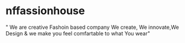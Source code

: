 # nffassionhouse
" We are creative  Fashoin based company We create, We innovate,We Design &amp; we make you feel comfartable to what You wear"
